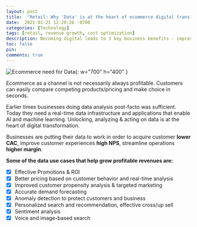 ```yaml
---
layout: post
title:  "Retail: Why 'Data'​ is at the heart of ecommerce digital transformation?"
date:  2021-01-21 12:20:26 -0700
categories: [Technology]
tags: [retail, revenue growth, cost optimization]
description: Becoming digital leads to 3 key business benefits - improved customer experience, data driven, agile and low cost
toc: false
pin: 
comments: true
---
```


![Ecommerce need for Data](https://ketanhm.github.io/images/retail.jpeg){: w="700" h="400" }

Ecommerce as a channel is not necessarily always profitable. Customers can easily compare competing products/pricing and make choice in seconds. 

Earlier times businesses doing data analysis post-facto was sufficient. Today they need a real-time data infrastructure and applications that enable AI and machine learning. Unlocking, analyzing & acting on data is at the heart of digital transformation. 

Businesses are putting their data to work in order to acquire customer **lower CAC**, improve customer experiences **high NPS**, streamline operations **higher margin**.

**Some of the data use cases that help grow profitable revenues are:**
- [X] Effective Promotions & ROI
- [X] Better pricing based on customer behavior and real-time analysis
- [X] Improved customer propensity analysis & targeted marketing
- [X] Accurate demand forecasting
- [X] Anomaly detection to protect customers and business
- [X] Personalized search and recommendation, effective cross/up sell
- [X] Sentiment analysis
- [X] Voice and image-based search
